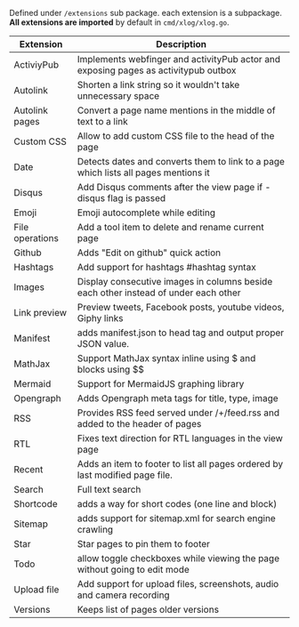Defined under `/extensions` sub package. each extension is a subpackage. **All extensions are imported** by default in `cmd/xlog/xlog.go`.


| Extension       | Description                                                                         |
|-----------------|-------------------------------------------------------------------------------------|
| ActiviyPub      | Implements webfinger and activityPub actor and exposing pages as activitypub outbox |
| Autolink        | Shorten a link string so it wouldn't take unnecessary space                         |
| Autolink pages  | Convert a page name mentions in the middle of text to a link                        |
| Custom CSS      | Allow to add custom CSS file to the head of the page                                |
| Date            | Detects dates and converts them to link to a page which lists all pages mentions it |
| Disqus          | Add Disqus comments after the view page if -disqus flag is passed                   |
| Emoji           | Emoji autocomplete while editing                                                    |
| File operations | Add a tool item to delete and rename current page                                   |
| Github          | Adds "Edit on github" quick action                                                  |
| Hashtags        | Add support for hashtags #hashtag syntax                                            |
| Images          | Display consecutive images in columns beside each other instead of under each other |
| Link preview    | Preview tweets, Facebook posts, youtube videos, Giphy links                         |
| Manifest        | adds manifest.json to head tag and output proper JSON value.                        |
| MathJax         | Support MathJax syntax inline using $ and blocks using $$                           |
| Mermaid         | Support for MermaidJS graphing library                                              |
| Opengraph       | Adds Opengraph meta tags for title, type, image                                     |
| RSS             | Provides RSS feed served under /+/feed.rss and added to the header of pages         |
| RTL             | Fixes text direction for RTL languages in the view page                             |
| Recent          | Adds an item to footer to list all pages ordered by last modified page file.        |
| Search          | Full text search                                                                    |
| Shortcode       | adds a way for short codes (one line and block)                                     |
| Sitemap         | adds support for sitemap.xml for search engine crawling                             |
| Star            | Star pages to pin them to footer                                                    |
| Todo            | allow toggle checkboxes while viewing the page without going to edit mode           |
| Upload file     | Add support for upload files, screenshots, audio and camera recording               |
| Versions        | Keeps list of pages older versions                                                  |
